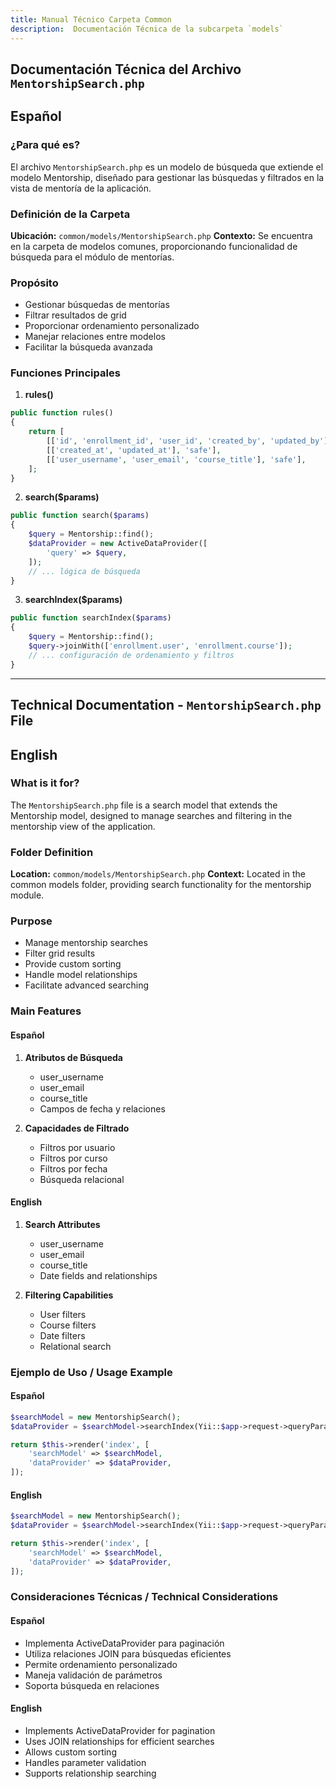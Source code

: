 ```yaml
---
title: Manual Técnico Carpeta Common
description:  Documentación Técnica de la subcarpeta `models`
---
```


## Documentación Técnica del Archivo `MentorshipSearch.php`

## Español

### ¿Para qué es?
El archivo `MentorshipSearch.php` es un modelo de búsqueda que extiende el modelo Mentorship, diseñado para gestionar las búsquedas y filtrados en la vista de mentoría de la aplicación.

### Definición de la Carpeta
**Ubicación:** `common/models/MentorshipSearch.php`
**Contexto:** Se encuentra en la carpeta de modelos comunes, proporcionando funcionalidad de búsqueda para el módulo de mentorías.

### Propósito
- Gestionar búsquedas de mentorías
- Filtrar resultados de grid
- Proporcionar ordenamiento personalizado
- Manejar relaciones entre modelos
- Facilitar la búsqueda avanzada

### Funciones Principales

1. **rules()**
```php
public function rules()
{
    return [
        [['id', 'enrollment_id', 'user_id', 'created_by', 'updated_by'], 'integer'],
        [['created_at', 'updated_at'], 'safe'],
        [['user_username', 'user_email', 'course_title'], 'safe'],
    ];
}
```

2. **search($params)**
```php
public function search($params)
{
    $query = Mentorship::find();
    $dataProvider = new ActiveDataProvider([
        'query' => $query,
    ]);
    // ... lógica de búsqueda
}
```

3. **searchIndex($params)**
```php
public function searchIndex($params)
{
    $query = Mentorship::find();
    $query->joinWith(['enrollment.user', 'enrollment.course']);
    // ... configuración de ordenamiento y filtros
}
```

---

## Technical Documentation - `MentorshipSearch.php` File

## English

### What is it for?
The `MentorshipSearch.php` file is a search model that extends the Mentorship model, designed to manage searches and filtering in the mentorship view of the application.

### Folder Definition
**Location:** `common/models/MentorshipSearch.php`
**Context:** Located in the common models folder, providing search functionality for the mentorship module.

### Purpose
- Manage mentorship searches
- Filter grid results
- Provide custom sorting
- Handle model relationships
- Facilitate advanced searching

### Main Features

#### Español
1. **Atributos de Búsqueda**
   - user_username
   - user_email
   - course_title
   - Campos de fecha y relaciones

2. **Capacidades de Filtrado**
   - Filtros por usuario
   - Filtros por curso
   - Filtros por fecha
   - Búsqueda relacional

#### English
1. **Search Attributes**
   - user_username
   - user_email
   - course_title
   - Date fields and relationships

2. **Filtering Capabilities**
   - User filters
   - Course filters
   - Date filters
   - Relational search

### Ejemplo de Uso / Usage Example

#### Español
```php
$searchModel = new MentorshipSearch();
$dataProvider = $searchModel->searchIndex(Yii::$app->request->queryParams);

return $this->render('index', [
    'searchModel' => $searchModel,
    'dataProvider' => $dataProvider,
]);
```

#### English
```php
$searchModel = new MentorshipSearch();
$dataProvider = $searchModel->searchIndex(Yii::$app->request->queryParams);

return $this->render('index', [
    'searchModel' => $searchModel,
    'dataProvider' => $dataProvider,
]);
```

### Consideraciones Técnicas / Technical Considerations

#### Español
- Implementa ActiveDataProvider para paginación
- Utiliza relaciones JOIN para búsquedas eficientes
- Permite ordenamiento personalizado
- Maneja validación de parámetros
- Soporta búsqueda en relaciones

#### English
- Implements ActiveDataProvider for pagination
- Uses JOIN relationships for efficient searches
- Allows custom sorting
- Handles parameter validation
- Supports relationship searching

